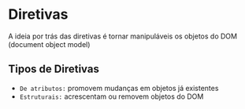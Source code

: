 # Diretivas
 A ideia por trás das diretivas é tornar manipuláveis os objetos do DOM (document object model)

 ## Tipos de Diretivas
 - `De atributos:` promovem mudanças em objetos já existentes
 - `Estruturais:` acrescentam ou removem objetos do DOM 


